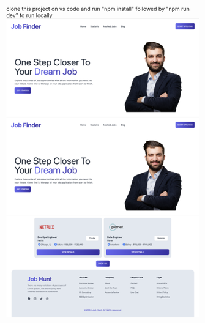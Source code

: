  clone this project on vs code and run "npm install" followed by "npm run dev" to run locally
![alt text](<public/Screenshot 2024-05-22 at 12.48.37.png>)
![alt text](<public/Screenshot 2024-05-22 at 12.48.37.png>)
![alt text](<public/Screenshot 2024-05-22 at 12.49.13.png>)